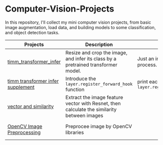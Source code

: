 # Computer-Vision-Projects

In this repository, I'll collect my mini computer vision projects, from basic image augmentation, load data, and building models to some classification, and object detection tasks.

| Projects | Description | Note | key words |
| --       |   ---       | --   | --        |
|[timm_transformer_infer](https://github.com/stemgene/Computer-Vision-Projects/blob/main/01_timm_transformer_infer.ipynb) | Resize and crop the image, and infer its class by a pretrained transformer model. | Just an inference, no training process. | timm.transformer, resize, basic image preprocessing| 
| [timm transformer infer supplement](https://github.com/stemgene/Computer-Vision-Projects/blob/main/01_supplement_register_forward_hook.ipynb) |Introduce the `layer.register_forward_hook` function | print each layers shape by `layer.register_forward_hook` | `layer.register_forward_hook` |
|[vector and similarity](https://github.com/stemgene/Computer-Vision-Projects/blob/main/02_imger2vec_similarity.ipynb) | Extract the image feature vector with Resnet, then calculate the similarity between images | | Resnet, similarity, image feature vector |
| [OpenCV Image Preprocessing](https://github.com/stemgene/Computer-Vision-Projects/blob/main/OpenCV_ImageProcessing.ipynb) | Preprocee image by OpenCV libraries | | dimension, noise cancel, ROI, Filter, Blur, extract edges | 
